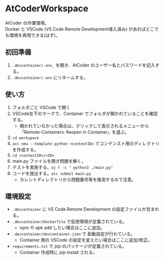 # AtCoderWorkspace

AtCoder の作業環境。  
Docker と VSCode (VS Code Remote Development導入済み) があればどこでも環境を再現できる(はず)。

## 初回準備

1. `.devcontainer/.env_` を開き、AtCoder のユーザー名とパスワードを記入する。
1. `.devcontainer/.env` にリネームする。

## 使い方

1. フォルダごと VSCode で開く
1. VSCode左下のマークで、Container でフォルダが開かれていることを確認する。
    * 開かれていなかった場合は、クリックして表示されるメニューから「Remote-Containers: Reopen in Container」を選ぶ。
1. `cd workspace`
1. `acc new --template python <contestID>` でコンテンスト用のディレクトリを作成する。
1. `cd <contestID>/<ID>`
1. main.py ファイルを開き問題を解く。
1. テストを実施する。`oj t -c " python3 ./main.py"`
1. コードを提出する。`acc submit main.py`
    * カレントディレクトリから問題番号等を推測するので注意。

## 環境設定

* `.devcontainer` に VS Code Remote Development の設定ファイルが含まれる。
* `.devcontainer/Dockerfile` で仮想環境が定義されている。
    * npm や apk add したい場合はここに追加。
* `.devcontainer/devcontainer.json` で 起動設定が行わている。
    * Container 側の VSCode の設定を変えたい場合はここに追加/修正。
* `requirements.txt` で pip のパッケージが定義されている。
    * Container 作成時に pip install される。
